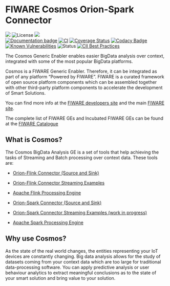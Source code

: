 # FIWARE Cosmos Orion-Spark Connector

[![](https://nexus.lab.fiware.org/static/badges/chapters/core.svg)](https://www.fiware.org/developers/catalogue/)
![License](https://img.shields.io/github/license/ging/fiware-cosmos-orion-spark-connector.svg)
[![](https://img.shields.io/badge/tag-fiware--cosmos-orange.svg?logo=stackoverflow)](http://stackoverflow.com/questions/tagged/fiware-cosmos)
<br/>
[![Documentation badge](https://readthedocs.org/projects/fiware-cosmos-spark/badge/?version=latest)](https://fiware-cosmos-spark.readthedocs.io/en/latest/)
[![CI](https://github.com/ging/fiware-cosmos-orion-spark-connector/workflows/CI/badge.svg)](https://github.com/ging/fiware-cosmos-orion-spark-connector/actions)
[![Coverage Status](https://coveralls.io/repos/github/ging/fiware-cosmos-orion-spark-connector/badge.svg?branch=master)](https://coveralls.io/github/ging/fiware-cosmos-orion-spark-connector?branch=master)
[![Codacy Badge](https://api.codacy.com/project/badge/Grade/ff824123db8542a3ad34ee3e1be58bd4)](https://app.codacy.com/project/sonsoleslp/fiware-cosmos-orion-spark-connector/dashboard?utm_source=github.com&utm_medium=referral&utm_content=ging/fiware-cosmos-orion-spark-connector&utm_campaign=Badge_Grade)
[![Known Vulnerabilities](https://snyk.io/test/github/ging/fiware-cosmos-orion-spark-connector/badge.svg?targetFile=pom.xml)](https://snyk.io/test/github/ging/fiware-cosmos-orion-spark-connector?targetFile=pom.xml)
![Status](https://nexus.lab.fiware.org/static/badges/statuses/cosmos.svg)
[![CII Best Practices](https://bestpractices.coreinfrastructure.org/projects/4528/badge)](https://bestpractices.coreinfrastructure.org/projects/4528)

The Cosmos Generic Enabler enables easier BigData analysis over context, integrated with some of the most popular
BigData platforms.

Cosmos is a FIWARE Generic Enabler. Therefore, it can be integrated as part of any platform “Powered by FIWARE”. FIWARE
is a curated framework of open source platform components which can be assembled together with other third-party
platform components to accelerate the development of Smart Solutions.

You can find more info at the [FIWARE developers site](https://www.fiware.org/developers/) and the main
[FIWARE site](https://www.fiware.org/).

The complete list of FIWARE GEs and Incubated FIWARE GEs can be found at the
[FIWARE Catalogue](https://github.com/fiware/catalogue)

## What is Cosmos?

The Cosmos BigData Analysis GE is a set of tools that help achieving the tasks of Streaming and Batch processing over
context data. These tools are:

-   [Orion-Flink Connector (Source and Sink)](https://github.com/ging/fiware-cosmos-orion-flink-connector)

-   [Orion-Flink Connector Streaming Examples](https://github.com/ging/fiware-cosmos-orion-flink-connector-examples)

-   [Apache Flink Processing Engine](https://flink.apache.org/)

-   [Orion-Spark Connector (Source and Sink)](https://github.com/ging/fiware-cosmos-orion-spark-connector)

-   [Orion-Spark Connector Streaming Examples (work in progress)](https://github.com/ging/fiware-cosmos-orion-spark-connector)

-   [Apache Spark Processing Engine](https://spark.apache.org/)

## Why use Cosmos?

As the state of the real world changes, the entities representing your IoT devices are constantly changing. Big data
analysis allows for the study of datasets coming from your context data which are too large for traditional
data-processing software. You can apply predictive analysis or user behaviour analytics to extract meaningful
conclusions as to the state of your smart solution and bring value to your solution.
